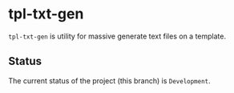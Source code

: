 tpl-txt-gen
===========

`tpl-txt-gen` is utility for massive generate text files on a template.

Status
------

The current status of the project (this branch) is `Development`.
